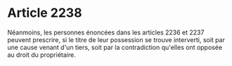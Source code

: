 # Article 2238

Néanmoins, les personnes énoncées dans les articles 2236 et 2237 peuvent prescrire, si le titre de leur possession se trouve interverti, soit par une cause venant d'un tiers, soit par la contradiction qu'elles ont opposée au droit du propriétaire.
